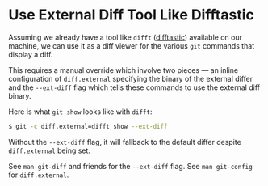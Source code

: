 # Use External Diff Tool Like Difftastic

Assuming we already have a tool like `difft`
([difftastic](https://difftastic.wilfred.me.uk/introduction.html)) available on
our machine, we can use it as a diff viewer for the various `git` commands that
display a diff.

This requires a manual override which involve two pieces — an inline
configuration of `diff.external` specifying the binary of the external differ
and the `--ext-diff` flag which tells these commands to use the external diff
binary.

Here is what `git show` looks like with `difft`:

```bash
$ git -c diff.external=difft show --ext-diff
```

Without the `--ext-diff` flag, it will fallback to the default differ despite
`diff.external` being set.

See `man git-diff` and friends for the `--ext-diff` flag. See `man git-config`
for `diff.external`.
